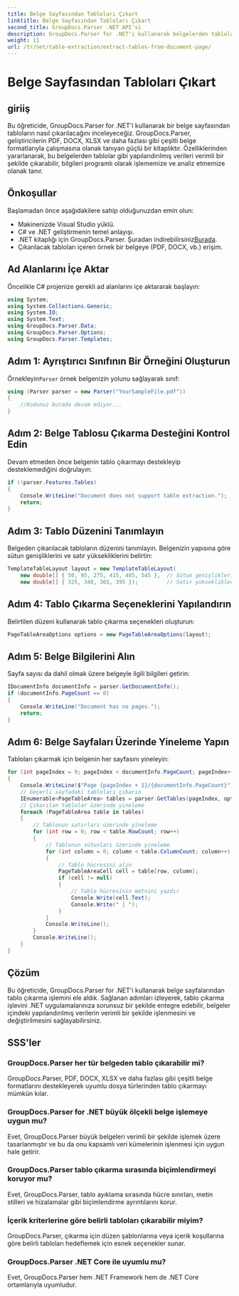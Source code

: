```yaml
---
title: Belge Sayfasından Tabloları Çıkart
linktitle: Belge Sayfasından Tabloları Çıkart
second_title: GroupDocs.Parser .NET API'si
description: GroupDocs.Parser for .NET'i kullanarak belgelerden tabloları program aracılığıyla nasıl ayıklayacağınızı öğrenin. Bu kapsamlı eğitim, adım adım rehberlik sağlar.
weight: 11
url: /tr/net/table-extraction/extract-tables-from-document-page/
---
```


# Belge Sayfasından Tabloları Çıkart

## giriiş
Bu öğreticide, GroupDocs.Parser for .NET'i kullanarak bir belge sayfasından tabloların nasıl çıkarılacağını inceleyeceğiz. GroupDocs.Parser, geliştiricilerin PDF, DOCX, XLSX ve daha fazlası gibi çeşitli belge formatlarıyla çalışmasına olanak tanıyan güçlü bir kitaplıktır. Özelliklerinden yararlanarak, bu belgelerden tablolar gibi yapılandırılmış verileri verimli bir şekilde çıkarabilir, bilgileri programlı olarak işlememize ve analiz etmemize olanak tanır.
## Önkoşullar
Başlamadan önce aşağıdakilere sahip olduğunuzdan emin olun:
- Makinenizde Visual Studio yüklü.
- C# ve .NET geliştirmenin temel anlayışı.
-  .NET kitaplığı için GroupDocs.Parser. Şuradan indirebilirsiniz[Burada](https://releases.groupdocs.com/parser/net/).
- Çıkarılacak tabloları içeren örnek bir belgeye (PDF, DOCX, vb.) erişim.

## Ad Alanlarını İçe Aktar
Öncelikle C# projenize gerekli ad alanlarını içe aktararak başlayın:
```csharp
using System;
using System.Collections.Generic;
using System.IO;
using System.Text;
using GroupDocs.Parser.Data;
using GroupDocs.Parser.Options;
using GroupDocs.Parser.Templates;
```
## Adım 1: Ayrıştırıcı Sınıfının Bir Örneğini Oluşturun
 Örnekleyin`Parser` örnek belgenizin yolunu sağlayarak sınıf:
```csharp
using (Parser parser = new Parser("YourSampleFile.pdf"))
{
    //Kodunuz burada devam ediyor...
}
```
## Adım 2: Belge Tablosu Çıkarma Desteğini Kontrol Edin
Devam etmeden önce belgenin tablo çıkarmayı destekleyip desteklemediğini doğrulayın:
```csharp
if (!parser.Features.Tables)
{
    Console.WriteLine("Document does not support table extraction.");
    return;
}
```
## Adım 3: Tablo Düzenini Tanımlayın
Belgeden çıkarılacak tabloların düzenini tanımlayın. Belgenizin yapısına göre sütun genişliklerini ve satır yüksekliklerini belirtin:
```csharp
TemplateTableLayout layout = new TemplateTableLayout(
    new double[] { 50, 95, 275, 415, 485, 545 },  // Sütun genişlikleri
    new double[] { 325, 340, 365, 395 });         // Satır yükseklikleri
```
## Adım 4: Tablo Çıkarma Seçeneklerini Yapılandırın
Belirtilen düzeni kullanarak tablo çıkarma seçenekleri oluşturun:
```csharp
PageTableAreaOptions options = new PageTableAreaOptions(layout);
```
## Adım 5: Belge Bilgilerini Alın
Sayfa sayısı da dahil olmak üzere belgeyle ilgili bilgileri getirin:
```csharp
IDocumentInfo documentInfo = parser.GetDocumentInfo();
if (documentInfo.PageCount == 0)
{
    Console.WriteLine("Document has no pages.");
    return;
}
```
## Adım 6: Belge Sayfaları Üzerinde Yineleme Yapın
Tabloları çıkarmak için belgenin her sayfasını yineleyin:
```csharp
for (int pageIndex = 0; pageIndex < documentInfo.PageCount; pageIndex++)
{
    Console.WriteLine($"Page {pageIndex + 1}/{documentInfo.PageCount}");
    // Geçerli sayfadaki tabloları çıkarın
    IEnumerable<PageTableArea> tables = parser.GetTables(pageIndex, options);
    // Çıkarılan tablolar üzerinde yineleme
    foreach (PageTableArea table in tables)
    {
        // Tablonun satırları üzerinde yineleme
        for (int row = 0; row < table.RowCount; row++)
        {
            // Tablonun sütunları üzerinde yineleme
            for (int column = 0; column < table.ColumnCount; column++)
            {
                // Tablo hücresini alın
                PageTableAreaCell cell = table[row, column];
                if (cell != null)
                {
                    // Tablo hücresinin metnini yazdır
                    Console.Write(cell.Text);
                    Console.Write(" | ");
                }
            }
            Console.WriteLine();
        }
        Console.WriteLine();
    }
}
```

## Çözüm
Bu öğreticide, GroupDocs.Parser for .NET'i kullanarak belge sayfalarından tablo çıkarma işlemini ele aldık. Sağlanan adımları izleyerek, tablo çıkarma işlevini .NET uygulamalarınıza sorunsuz bir şekilde entegre edebilir, belgeler içindeki yapılandırılmış verilerin verimli bir şekilde işlenmesini ve değiştirilmesini sağlayabilirsiniz.

## SSS'ler
### GroupDocs.Parser her tür belgeden tablo çıkarabilir mi?
GroupDocs.Parser, PDF, DOCX, XLSX ve daha fazlası gibi çeşitli belge formatlarını destekleyerek uyumlu dosya türlerinden tablo çıkarmayı mümkün kılar.
### GroupDocs.Parser for .NET büyük ölçekli belge işlemeye uygun mu?
Evet, GroupDocs.Parser büyük belgeleri verimli bir şekilde işlemek üzere tasarlanmıştır ve bu da onu kapsamlı veri kümelerinin işlenmesi için uygun hale getirir.
### GroupDocs.Parser tablo çıkarma sırasında biçimlendirmeyi koruyor mu?
Evet, GroupDocs.Parser, tablo ayıklama sırasında hücre sınırları, metin stilleri ve hizalamalar gibi biçimlendirme ayrıntılarını korur.
### İçerik kriterlerine göre belirli tabloları çıkarabilir miyim?
GroupDocs.Parser, çıkarma için düzen şablonlarına veya içerik koşullarına göre belirli tabloları hedeflemek için esnek seçenekler sunar.
### GroupDocs.Parser .NET Core ile uyumlu mu?
Evet, GroupDocs.Parser hem .NET Framework hem de .NET Core ortamlarıyla uyumludur.